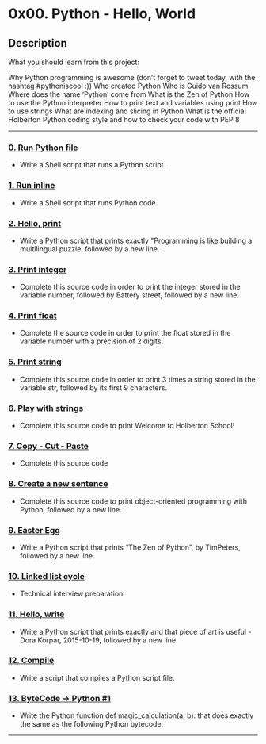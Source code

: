 # 0x00. Python - Hello, World

## Description
What you should learn from this project:

Why Python programming is awesome (don’t forget to tweet today, with the hashtag #pythoniscool :))
Who created Python
Who is Guido van Rossum
Where does the name ‘Python’ come from
What is the Zen of Python
How to use the Python interpreter
How to print text and variables using print
How to use strings
What are indexing and slicing in Python
What is the official Holberton Python coding style and how to check your code with PEP 8

---

### [0. Run Python file](./0-run)
* Write a Shell script that runs a Python script.


### [1. Run inline](./1-run_inline)
* Write a Shell script that runs Python code.


### [2. Hello, print](./2-print.py)
* Write a Python script that prints exactly "Programming is like building a multilingual puzzle, followed by a new line.


### [3. Print integer](./3-print_number.py)
* Complete this source code in order to print the integer stored in the variable number, followed by Battery street, followed by a new line.


### [4. Print float](./4-print_float.py)
* Complete the source code in order to print the float stored in the variable number with a precision of 2 digits.


### [5. Print string](./5-print_string.py)
* Complete this source code in order to print 3 times a string stored in the variable str, followed by its first 9 characters.


### [6. Play with strings](./6-concat.py)
* Complete this source code to print Welcome to Holberton School!


### [7. Copy - Cut - Paste](./7-edges.py)
* Complete this source code


### [8. Create a new sentence](./8-concat_edges.py)
* Complete this source code to print object-oriented programming with Python, followed by a new line.


### [9. Easter Egg](./9-easter_egg.py)
* Write a Python script that prints “The Zen of Python”, by TimPeters, followed by a new line.


### [10. Linked list cycle](./10-check_cycle.c)
* Technical interview preparation: 


### [11. Hello, write](./100-write.py)
* Write a Python script that prints exactly and that piece of art is useful - Dora Korpar, 2015-10-19, followed by a new line.


### [12. Compile](./101-compile)
* Write a script that compiles a Python script file.


### [13. ByteCode -> Python #1](./102-magic_calculation.py)
* Write the Python function def magic_calculation(a, b): that does exactly the same as the following Python bytecode:

---
